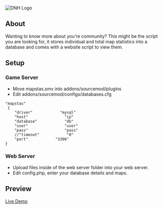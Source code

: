 ![DNH Logo](https://camo.githubusercontent.com/742c455547018630cf337754b6e93a16e880dbd2/68747470733a2f2f63646e2e646973636f72646170702e636f6d2f6174746163686d656e74732f3433353630313839363836323930383433372f3533383532363832363139323936313533362f6e626664666864666864686468642e706e67)


## About
Wanting to know more about you're community? This might be the script you are looking for, it stores individual and total map statistics into a database and comes with a website script to view them.

## Setup

### Game Server
- Move mapstas.smx into addons/sourcemod/plugins
- Edit addons/sourcemod/configs/databases.cfg
```
"mapstas"
 {
    "driver"            "mysql"
    "host"                "ip"
    "database"            "db"
    "user"                "user"
    "pass"                "pass"
    //"timeout"            "0"
    "port"            "3306"
}
```

### Web Server
- Upload files inside of the web server folder into your web server.
- Edit config.php, enter your database details and maps.

## Preview 
[Live Demo](https://districtnine.host/dev/demos/map-stats)
